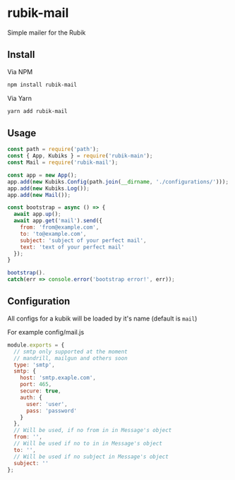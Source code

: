# rubik-mail
Simple mailer for the Rubik

## Install
Via NPM
```sh
npm install rubik-mail
```

Via Yarn
```sh
yarn add rubik-mail
```

## Usage

```javascript
const path = require('path');
const { App, Kubiks } = require('rubik-main');
const Mail = require('rubik-mail');

const app = new App();
app.add(new Kubiks.Config(path.join(__dirname, './configurations/')));
app.add(new Kubiks.Log());
app.add(new Mail());

const bootstrap = async () => {
  await app.up();
  await app.get('mail').send({
    from: 'from@example.com',
    to: 'to@example.com',
    subject: 'subject of your perfect mail',
    text: 'text of your perfect mail'
  });
}

bootstrap().
catch(err => console.error('bootstrap error!', err));
```

## Configuration

All configs for a kubik will be loaded by it's name (default is `mail`)

For example config/mail.js
```javascript
module.exports = {
  // smtp only supported at the moment
  // mandrill, mailgun and others soon
  type: 'smtp',
  smtp: {
    host: 'smtp.exaple.com',
    port: 465,
    secure: true,
    auth: {
      user: 'user',
      pass: 'password'
    }
  },
  // Will be used, if no from in in Message's object
  from: '',
  // Will be used if no to in in Message's object
  to: '',
  // Will be used if no subject in Message's object
  subject: ''
};
```
